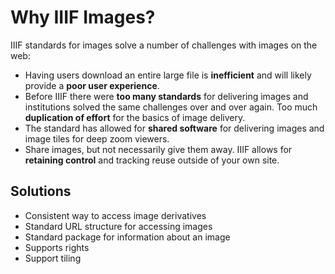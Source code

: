 # Why IIIF Images?

IIIF standards for images solve a number of challenges with images on the web:

- Having users download an entire large file is **inefficient** and will likely provide a **poor user experience**.
- Before IIIF there were **too many standards** for delivering images and institutions solved the same challenges over and over again. Too much **duplication of effort** for the basics of image delivery.
- The standard has allowed for **shared software** for delivering images and image tiles for deep zoom viewers.
- Share images, but not necessarily give them away. IIIF allows for **retaining control** and tracking reuse outside of your own site.

## Solutions

- Consistent way to access image derivatives
- Standard URL structure for accessing images
- Standard package for information about an image
- Supports rights
- Support tiling


<!-- #todo:0 add section in image on adding rights statement to info.json response -->
